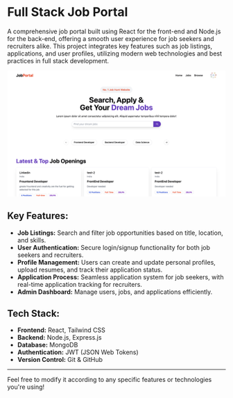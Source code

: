 # Full Stack Job Portal

A comprehensive job portal built using React for the front-end and Node.js for the back-end, offering a smooth user experience for job seekers and recruiters alike. This project integrates key features such as job listings, applications, and user profiles, utilizing modern web technologies and best practices in full stack development.

![Getting Started](./images/home.png)

## Key Features:
- **Job Listings:** Search and filter job opportunities based on title, location, and skills.
- **User Authentication:** Secure login/signup functionality for both job seekers and recruiters.
- **Profile Management:** Users can create and update personal profiles, upload resumes, and track their application status.
- **Application Process:** Seamless application system for job seekers, with real-time application tracking for recruiters.
- **Admin Dashboard:** Manage users, jobs, and applications efficiently.
  
## Tech Stack:
- **Frontend:** React, Tailwind CSS
- **Backend:** Node.js, Express.js
- **Database:** MongoDB
- **Authentication:** JWT (JSON Web Tokens)
- **Version Control:** Git & GitHub

---

Feel free to modify it according to any specific features or technologies you're using!
